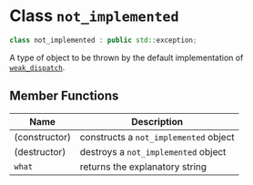 # Class `not_implemented`

```cpp
class not_implemented : public std::exception;
```

A type of object to be thrown by the default implementation of [`weak_dispatch`](weak_dispatch.md).

## Member Functions

| Name          | Description                           |
| ------------- | ------------------------------------- |
| (constructor) | constructs a `not_implemented` object |
| (destructor)  | destroys a `not_implemented` object   |
| `what`        | returns the explanatory string        |
